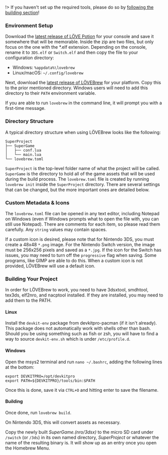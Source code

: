 !> If you haven't set up the required tools, please do so by [following the building section](building?id=getting-started)!

### Environment Setup

Download the [latest release of LÖVE Potion](https://github.com/lovebrew/LovePotion/releases) for your console and save it somewhere that will be memorable. Inside the zip are two files, but only focus on the one with the *.elf extension. Depending on the console, rename it to `3DS.elf` or `Switch.elf` and then copy the file to your configuration directory:

* Windows: `%appdata%\lovebrew`
* Linux/macOS: `~/.config/lovebrew`

Next, download the [latest release of LÖVEBrew](https://github.com/lovebrew/lovebrew/releases) for your platform. Copy this to the prior mentioned directory. Windows users will need to add this directory to their `PATH` environment variable.

If you are able to run `lovebrew` in the command line, it will prompt you with a first-time message.

### Directory Structure

A typical directory structure when using LÖVEBrew looks like the following:

```
SuperProject
├── SuperGame
│   ├── conf.lua
│   └── main.lua
└── lovebrew.toml
```

`SuperProject` is the top-level folder name of what the project will be called. `SuperGame` is the directory to hold all of the game assets that will be used during the build process. The `lovebrew.toml` file is created by running `lovebrew init` inside the `SuperProject` directory. There are several settings that can be changed, but the more important ones are detailed below.

### Custom Metadata & Icons

The `lovebrew.toml` file can be opened in any text editor, including Notepad on Windows (even if Windows prompts what to open the file with, you can still use Notepad). There are comments for each item, so please read them carefully. Any `string` values may contain spaces.

If a custom icon is desired, please note that for Nintendo 3DS, you must create a 48x48 `*.png` image. For the Nintendo Switch version, the image must be 256x256 pixels and saved as a `*.jpg`. If the icon for the Switch has issues, you may need to turn off the `progressive` flag when saving. Some programs, like GIMP are able to do this. When a custom icon is not provided, LÖVEBrew will use a default icon.

### Building Your Project

In order for LÖVEBrew to work, you need to have 3dsxtool, smdhtool, tex3ds, elf2nro, and nacptool installed. If they are installed, you may need to add them to the PATH.

#### Linux

Install the `devkit-env` package from devkitpro-pacman (if it isn't already). This package does not automatically work with shells other than bash. Should you be using something such as fish or zsh, you will have to find a way to source `devkit-env.sh` which is under `/etc/profile.d`.

#### Windows

Open the msys2 terminal and run `nano ~/.bashrc`, adding the following lines at the bottom:

```
export DEVKITPRO=/opt/devkitpro
export PATH=${DEVKITPRO}/tools/bin:$PATH
```

Once this is done, save it via `CTRL+O` and hitting enter to save the filename.

#### Building

Once done, run `lovebrew build`.

On Nintendo 3DS, this will convert assets as necessary.

Copy the newly built *SuperGame.(nro/3dsx)* to the micro SD card under `/switch` (or `/3ds`) in its own named directory, *SuperProject* or whatever the name of the resulting binary is. It will show up as an entry once you open the Homebrew Menu.
